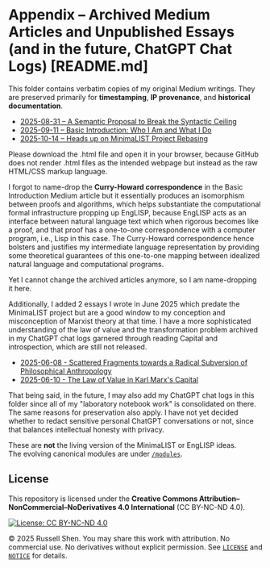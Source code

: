 # Appendix – Archived Medium Articles and Unpublished Essays (and in the future, ChatGPT Chat Logs) [README.md]

This folder contains verbatim copies of my original Medium writings.
They are preserved primarily for **timestamping**, **IP provenance**, and
**historical documentation**.

- [2025-08-31 – A Semantic Proposal to Break the Syntactic Ceiling](./2025-08-31-semantic-proposal.html)
- [2025-09-11 – Basic Introduction: Who I Am and What I Do](./2025-09-11-basic-introduction.html)
- [2025-10-14 – Heads up on MinimaLIST Project Rebasing](./2025-10-14-heads-up.html)

Please download the .html file and open it in your browser, because GitHub
does not render .html files as the intended webpage but instead as the raw
HTML/CSS markup language.

I forgot to name-drop the **Curry-Howard correspondence** in the Basic
Introduction Medium article but it essentially produces an isomorphism
between proofs and algorithms, which helps substantiate the computational
formal infrastructure propping up EngLISP, because EngLISP acts as an
interface between natural language text which when rigorous becomes like
a proof, and that proof has a one-to-one correspondence with a computer
program, i.e., Lisp in this case. The Curry-Howard correspondence hence
bolsters and justifies my intermediate language representation by providing
some theoretical guarantees of this one-to-one mapping between idealized
natural language and computational programs.

Yet I cannot change the archived articles anymore, so I am name-dropping
it here.

Additionally, I added 2 essays I wrote in June 2025 which predate the
MinimaLIST project but are a good window to my conception and misconception
of Marxist theory at that time. I have a more sophisticated understanding
of the law of value and the transformation problem archived in my ChatGPT
chat logs garnered through reading Capital and introspection, which are
still not released.

- [2025-06-08 - Scattered Fragments towards a Radical Subversion of Philosophical Anthropology](./2025-06-08-philosophy-essay.md)
- [2025-06-10 - The Law of Value in Karl Marx's Capital](./2025-06-10-law-of-value-karl-marx-capital.md)

That being said, in the future, I may also add my ChatGPT chat logs in this
folder since all of my "laboratory notebook work" is consolidated on there.
The same reasons for preservation also apply. I have not yet decided whether
to redact sensitive personal ChatGPT conversations or not, since that balances
intellectual honesty with privacy.

These are **not** the living version of the MinimaLIST or EngLISP ideas.  
The evolving canonical modules are under [`/modules`](../modules).

## License

This repository is licensed under the
**Creative Commons Attribution–NonCommercial–NoDerivatives 4.0 International** (CC BY-NC-ND 4.0).

[![License: CC BY-NC-ND 4.0](https://licensebuttons.net/l/by-nc-nd/4.0/88x31.png)](https://creativecommons.org/licenses/by-nc-nd/4.0/)

© 2025 Russell Shen. You may share this work with attribution. No commercial use. No derivatives
without explicit permission. See [`LICENSE`](./LICENSE) and [`NOTICE`](./NOTICE) for details.
